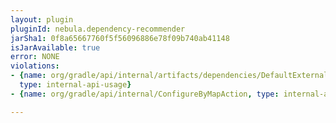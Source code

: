 ```yaml
---
layout: plugin
pluginId: nebula.dependency-recommender
jarSha1: 0f8a65667760f5f56096886e78f09b740ab41148
isJarAvailable: true
error: NONE
violations:
- {name: org/gradle/api/internal/artifacts/dependencies/DefaultExternalModuleDependency,
  type: internal-api-usage}
- {name: org/gradle/api/internal/ConfigureByMapAction, type: internal-api-usage}

---
```

